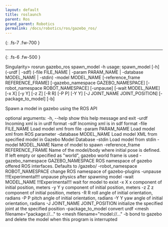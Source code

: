 ```yaml
---
layout: default
title: roslaunch
parent: Ros
grand_parent: Robotics
permalink: /docs/robotics/ros/gazebo_ros/
---
```


{: .fs-7 .fw-700 }


---


{: .fs-6 .fw-500 }
   

Singularity> rosrun gazebo_ros spawn_model -h
usage: spawn_model [-h] (-urdf | -sdf)
                   (-file FILE_NAME | -param PARAM_NAME | -database MODEL_NAME | -stdin)
                   -model MODEL_NAME [-reference_frame REFERENCE_FRAME]
                   [-gazebo_namespace GAZEBO_NAMESPACE]
                   [-robot_namespace ROBOT_NAMESPACE] [-unpause]
                   [-wait MODEL_NAME] [-x X] [-y Y] [-z Z] [-R R] [-P P]
                   [-Y Y] [-J JOINT_NAME JOINT_POSITION] [-package_to_model]
                   [-b]

Spawn a model in gazebo using the ROS API

optional arguments:
  -h, --help            show this help message and exit
  -urdf                 Incoming xml is in urdf format
  -sdf                  Incoming xml is in sdf format
  -file FILE_NAME       Load model xml from file
  -param PARAM_NAME     Load model xml from ROS parameter
  -database MODEL_NAME  Load model XML from specified model in Gazebo Model
                        Database
  -stdin                Load model from stdin
  -model MODEL_NAME     Name of model to spawn
  -reference_frame REFERENCE_FRAME
                        Name of the model/body where initial pose is defined.
                        If left empty or specified as "world", gazebo world
                        frame is used
  -gazebo_namespace GAZEBO_NAMESPACE
                        ROS namespace of gazebo offered ROS interfaces.
                        Defaults to /gazebo/
  -robot_namespace ROBOT_NAMESPACE
                        change ROS namespace of gazebo-plugins
  -unpause              !!!Experimental!!! unpause physics after spawning
                        model
  -wait MODEL_NAME      !!!Experimental!!! wait for model to exist
  -x X                  x component of initial position, meters
  -y Y                  y component of initial position, meters
  -z Z                  z component of initial position, meters
  -R R                  roll angle of initial orientation, radians
  -P P                  pitch angle of initial orientation, radians
  -Y Y                  yaw angle of initial orientation, radians
  -J JOINT_NAME JOINT_POSITION
                        initialize the specified joint at the specified
                        position
  -package_to_model     convert urdf <mesh filename="package://..." to <mesh
                        filename="model://..."
  -b                    bond to gazebo and delete the model when this program
                        is interrupted
